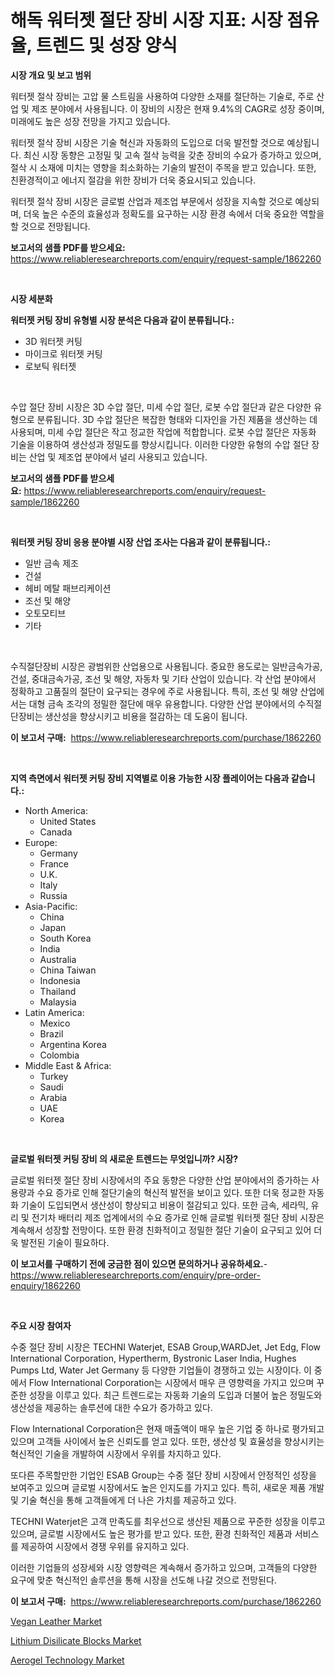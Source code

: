 <p><h1>해독 워터젯 절단 장비 시장 지표: 시장 점유율, 트렌드 및 성장 양식</h1></p><p><strong>시장 개요 및 보고 범위</strong></p>
<p><p>워터젯 절삭 장비는 고압 물 스트림을 사용하여 다양한 소재를 절단하는 기술로, 주로 산업 및 제조 분야에서 사용됩니다. 이 장비의 시장은 현재 9.4%의 CAGR로 성장 중이며, 미래에도 높은 성장 전망을 가지고 있습니다. </p><p>워터젯 절삭 장비 시장은 기술 혁신과 자동화의 도입으로 더욱 발전할 것으로 예상됩니다. 최신 시장 동향은 고정밀 및 고속 절삭 능력을 갖춘 장비의 수요가 증가하고 있으며, 절삭 시 소재에 미치는 영향을 최소화하는 기술의 발전이 주목을 받고 있습니다. 또한, 친환경적이고 에너지 절감을 위한 장비가 더욱 중요시되고 있습니다.</p><p>워터젯 절삭 장비 시장은 글로벌 산업과 제조업 부문에서 성장을 지속할 것으로 예상되며, 더욱 높은 수준의 효율성과 정확도를 요구하는 시장 환경 속에서 더욱 중요한 역할을 할 것으로 전망됩니다.</p></p>
<p><strong>보고서의 샘플 PDF를 받으세요:</strong> <a href="https://www.reliableresearchreports.com/enquiry/request-sample/1862260">https://www.reliableresearchreports.com/enquiry/request-sample/1862260</a></p>
<p>&nbsp;</p>
<p><strong>시장 세분화</strong></p>
<p><strong>워터젯 커팅 장비 유형별 시장 분석은 다음과 같이 분류됩니다.:</strong></p>
<p><ul><li>3D 워터젯 커팅</li><li>마이크로 워터젯 커팅</li><li>로보틱 워터젯</li></ul></p>
<p>&nbsp;</p>
<p><p>수압 절단 장비 시장은 3D 수압 절단, 미세 수압 절단, 로봇 수압 절단과 같은 다양한 유형으로 분류됩니다. 3D 수압 절단은 복잡한 형태와 디자인을 가진 제품을 생산하는 데 사용되며, 미세 수압 절단은 작고 정교한 작업에 적합합니다. 로봇 수압 절단은 자동화 기술을 이용하여 생산성과 정밀도를 향상시킵니다. 이러한 다양한 유형의 수압 절단 장비는 산업 및 제조업 분야에서 널리 사용되고 있습니다.</p></p>
<p><strong>보고서의 샘플 PDF를 받으세요:</strong>&nbsp;<a href="https://www.reliableresearchreports.com/enquiry/request-sample/1862260">https://www.reliableresearchreports.com/enquiry/request-sample/1862260</a></p>
<p>&nbsp;</p>
<p><strong> 워터젯 커팅 장비 응용 분야별 시장 산업 조사는 다음과 같이 분류됩니다.:</strong></p>
<p><ul><li>일반 금속 제조</li><li>건설</li><li>헤비 메탈 패브리케이션</li><li>조선 및 해양</li><li>오토모티브</li><li>기타</li></ul></p>
<p>&nbsp;</p>
<p><p>수직절단장비 시장은 광범위한 산업용으로 사용됩니다. 중요한 용도로는 일반금속가공, 건설, 중대금속가공, 조선 및 해양, 자동차 및 기타 산업이 있습니다. 각 산업 분야에서 정확하고 고품질의 절단이 요구되는 경우에 주로 사용됩니다. 특히, 조선 및 해양 산업에서는 대형 금속 조각의 정밀한 절단에 매우 유용합니다. 다양한 산업 분야에서의 수직절단장비는 생산성을 향상시키고 비용을 절감하는 데 도움이 됩니다.</p></p>
<p><strong>이 보고서 구매:</strong>&nbsp; <a href="https://www.reliableresearchreports.com/purchase/1862260">https://www.reliableresearchreports.com/purchase/1862260</a></p>
<p>&nbsp;</p>
<p><strong>지역 측면에서 워터젯 커팅 장비 지역별로 이용 가능한 시장 플레이어는 다음과 같습니다.:</strong></p>
<p><ul>
    <li>
        North America:
        <ul>
            <li>United States</li>
            <li>Canada</li>
        </ul>
    </li>
    <li>
        Europe:
        <ul>
            <li>Germany</li>
            <li>France</li>
            <li>U.K.</li>
            <li>Italy</li>
            <li>Russia</li>
        </ul>
    </li>
    <li>
        Asia-Pacific:
        <ul>
            <li>China</li>
            <li>Japan</li>
            <li>South Korea</li>
            <li>India</li>
            <li>Australia</li>
            <li>China Taiwan</li>
            <li>Indonesia</li>
            <li>Thailand</li>
            <li>Malaysia</li>
        </ul>
    </li>
    <li>
        Latin America:
        <ul>
            <li>Mexico</li>
            <li>Brazil</li>
            <li>Argentina Korea</li>
            <li>Colombia</li>
        </ul>
    </li>
    <li>
        Middle East & Africa:
        <ul>
            <li>Turkey</li>
            <li>Saudi</li>
            <li>Arabia</li>
            <li>UAE</li>
            <li>Korea</li>
        </ul>
    </li>
    </ul></p>
<p>&nbsp;</p>
<p><strong>글로벌 워터젯 커팅 장비 의 새로운 트렌드는 무엇입니까? 시장?</strong></p>
<p><p>글로벌 워터젯 절단 장비 시장에서의 주요 동향은 다양한 산업 분야에서의 증가하는 사용량과 수요 증가로 인해 절단기술의 혁신적 발전을 보이고 있다. 또한 더욱 정교한 자동화 기술이 도입되면서 생산성이 향상되고 비용이 절감되고 있다. 또한 금속, 세라믹, 유리 및 전기차 배터리 제조 업계에서의 수요 증가로 인해 글로벌 워터젯 절단 장비 시장은 계속해서 성장할 전망이다. 또한 환경 친화적이고 정밀한 절단 기술이 요구되고 있어 더욱 발전된 기술이 필요하다.</p></p>
<p><strong>이 보고서를 구매하기 전에 궁금한 점이 있으면 문의하거나 공유하세요.</strong>- <a href="https://www.reliableresearchreports.com/enquiry/pre-order-enquiry/1862260">https://www.reliableresearchreports.com/enquiry/pre-order-enquiry/1862260</a></p>
<p>&nbsp;</p>
<p><strong>주요 시장 참여자</strong></p>
<p><p>수중 절단 장비 시장은 TECHNI Waterjet, ESAB Group,WARDJet, Jet Edg, Flow International Corporation, Hypertherm, Bystronic Laser India, Hughes Pumps Ltd, Water Jet Germany 등 다양한 기업들이 경쟁하고 있는 시장이다. 이 중에서 Flow International Corporation는 시장에서 매우 큰 영향력을 가지고 있으며 꾸준한 성장을 이루고 있다. 최근 트렌드로는 자동화 기술의 도입과 더불어 높은 정밀도와 생산성을 제공하는 솔루션에 대한 수요가 증가하고 있다.</p><p>Flow International Corporation은 현재 매출액이 매우 높은 기업 중 하나로 평가되고 있으며 고객들 사이에서 높은 신뢰도를 얻고 있다. 또한, 생산성 및 효율성을 향상시키는 혁신적인 기술을 개발하여 시장에서 우위를 차지하고 있다.</p><p>또다른 주목할만한 기업인 ESAB Group는 수중 절단 장비 시장에서 안정적인 성장을 보여주고 있으며 글로벌 시장에서도 높은 인지도를 가지고 있다. 특히, 새로운 제품 개발 및 기술 혁신을 통해 고객들에게 더 나은 가치를 제공하고 있다.</p><p>TECHNI Waterjet은 고객 만족도를 최우선으로 생산된 제품으로 꾸준한 성장을 이루고 있으며, 글로벌 시장에서도 높은 평가를 받고 있다. 또한, 환경 친화적인 제품과 서비스를 제공하여 시장에서 경쟁 우위를 유지하고 있다.</p><p>이러한 기업들의 성장세와 시장 영향력은 계속해서 증가하고 있으며, 고객들의 다양한 요구에 맞춘 혁신적인 솔루션을 통해 시장을 선도해 나갈 것으로 전망된다.</p></p>
<p><strong>이 보고서 구매:</strong>&nbsp;&nbsp;<a href="https://www.reliableresearchreports.com/purchase/1862260">https://www.reliableresearchreports.com/purchase/1862260</a></p>
<p><p><a href="https://github.com/peachesmcdowel1/Market-Research-Report-List-1/blob/main/vegan-leather-market.md">Vegan Leather Market</a></p><p><a href="https://github.com/redneck06/Market-Research-Report-List-2/blob/main/lithium-disilicate-blocks-market.md">Lithium Disilicate Blocks Market</a></p><p><a href="https://github.com/nicoletavirag/Market-Research-Report-List-2/blob/main/aerogel-technology-market.md">Aerogel Technology Market</a></p></p>
